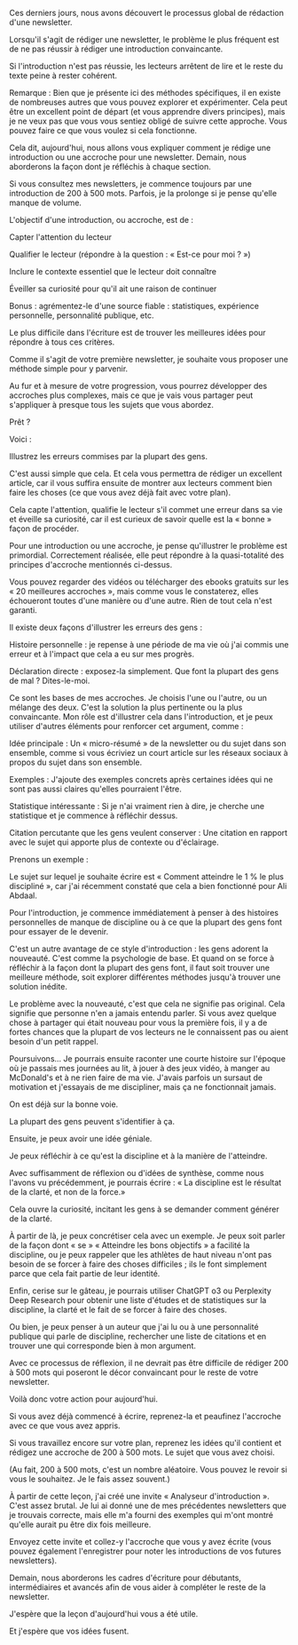 Ces derniers jours, nous avons découvert le processus global de rédaction d'une newsletter.

Lorsqu'il s'agit de rédiger une newsletter, le problème le plus fréquent est de ne pas réussir à rédiger une introduction convaincante.

Si l'introduction n'est pas réussie, les lecteurs arrêtent de lire et le reste du texte peine à rester cohérent.

Remarque : Bien que je présente ici des méthodes spécifiques, il en existe de nombreuses autres que vous pouvez explorer et expérimenter. Cela peut être un excellent point de départ (et vous apprendre divers principes), mais je ne veux pas que vous vous sentiez obligé de suivre cette approche. Vous pouvez faire ce que vous voulez si cela fonctionne.

Cela dit, aujourd'hui, nous allons vous expliquer comment je rédige une introduction ou une accroche pour une newsletter. Demain, nous aborderons la façon dont je réfléchis à chaque section.

Si vous consultez mes newsletters, je commence toujours par une introduction de 200 à 500 mots. Parfois, je la prolonge si je pense qu'elle manque de volume.

L'objectif d'une introduction, ou accroche, est de :

Capter l'attention du lecteur

Qualifier le lecteur (répondre à la question : « Est-ce pour moi ? »)

Inclure le contexte essentiel que le lecteur doit connaître

Éveiller sa curiosité pour qu'il ait une raison de continuer

Bonus : agrémentez-le d'une source fiable : statistiques, expérience personnelle, personnalité publique, etc.

Le plus difficile dans l'écriture est de trouver les meilleures idées pour répondre à tous ces critères.

Comme il s'agit de votre première newsletter, je souhaite vous proposer une méthode simple pour y parvenir.

Au fur et à mesure de votre progression, vous pourrez développer des accroches plus complexes, mais ce que je vais vous partager peut s'appliquer à presque tous les sujets que vous abordez.

Prêt ?

Voici :

Illustrez les erreurs commises par la plupart des gens.

C'est aussi simple que cela. Et cela vous permettra de rédiger un excellent article, car il vous suffira ensuite de montrer aux lecteurs comment bien faire les choses (ce que vous avez déjà fait avec votre plan).

Cela capte l'attention, qualifie le lecteur s'il commet une erreur dans sa vie et éveille sa curiosité, car il est curieux de savoir quelle est la « bonne » façon de procéder.

Pour une introduction ou une accroche, je pense qu'illustrer le problème est primordial. Correctement réalisée, elle peut répondre à la quasi-totalité des principes d'accroche mentionnés ci-dessus.

Vous pouvez regarder des vidéos ou télécharger des ebooks gratuits sur les « 20 meilleures accroches », mais comme vous le constaterez, elles échoueront toutes d'une manière ou d'une autre. Rien de tout cela n'est garanti.

Il existe deux façons d'illustrer les erreurs des gens :

Histoire personnelle : je repense à une période de ma vie où j'ai commis une erreur et à l'impact que cela a eu sur mes progrès.

Déclaration directe : exposez-la simplement. Que font la plupart des gens de mal ? Dites-le-moi.

Ce sont les bases de mes accroches. Je choisis l'une ou l'autre, ou un mélange des deux. C'est la solution la plus pertinente ou la plus convaincante. Mon rôle est d'illustrer cela dans l'introduction, et je peux utiliser d'autres éléments pour renforcer cet argument, comme :

Idée principale : Un « micro-résumé » de la newsletter ou du sujet dans son ensemble, comme si vous écriviez un court article sur les réseaux sociaux à propos du sujet dans son ensemble.

Exemples : J'ajoute des exemples concrets après certaines idées qui ne sont pas aussi claires qu'elles pourraient l'être.

Statistique intéressante : Si je n'ai vraiment rien à dire, je cherche une statistique et je commence à réfléchir dessus.

Citation percutante que les gens veulent conserver : Une citation en rapport avec le sujet qui apporte plus de contexte ou d'éclairage.

Prenons un exemple :

Le sujet sur lequel je souhaite écrire est « Comment atteindre le 1 % le plus discipliné », car j'ai récemment constaté que cela a bien fonctionné pour Ali Abdaal.

Pour l'introduction, je commence immédiatement à penser à des histoires personnelles de manque de discipline ou à ce que la plupart des gens font pour essayer de le devenir.

C'est un autre avantage de ce style d'introduction : les gens adorent la nouveauté. C'est comme la psychologie de base. Et quand on se force à réfléchir à la façon dont la plupart des gens font, il faut soit trouver une meilleure méthode, soit explorer différentes méthodes jusqu'à trouver une solution inédite.

Le problème avec la nouveauté, c'est que cela ne signifie pas original. Cela signifie que personne n'en a jamais entendu parler. Si vous avez quelque chose à partager qui était nouveau pour vous la première fois, il y a de fortes chances que la plupart de vos lecteurs ne le connaissent pas ou aient besoin d'un petit rappel.

Poursuivons… Je pourrais ensuite raconter une courte histoire sur l'époque où je passais mes journées au lit, à jouer à des jeux vidéo, à manger au McDonald's et à ne rien faire de ma vie. J'avais parfois un sursaut de motivation et j'essayais de me discipliner, mais ça ne fonctionnait jamais.

On est déjà sur la bonne voie.

La plupart des gens peuvent s'identifier à ça.

Ensuite, je peux avoir une idée géniale.

Je peux réfléchir à ce qu'est la discipline et à la manière de l'atteindre.

Avec suffisamment de réflexion ou d'idées de synthèse, comme nous l'avons vu précédemment, je pourrais écrire : « La discipline est le résultat de la clarté, et non de la force.»

Cela ouvre la curiosité, incitant les gens à se demander comment générer de la clarté.

À partir de là, je peux concrétiser cela avec un exemple. Je peux soit parler de la façon dont « se » « Atteindre les bons objectifs » a facilité la discipline, ou je peux rappeler que les athlètes de haut niveau n'ont pas besoin de se forcer à faire des choses difficiles ; ils le font simplement parce que cela fait partie de leur identité.

Enfin, cerise sur le gâteau, je pourrais utiliser ChatGPT o3 ou Perplexity Deep Research pour obtenir une liste d'études et de statistiques sur la discipline, la clarté et le fait de se forcer à faire des choses.

Ou bien, je peux penser à un auteur que j'ai lu ou à une personnalité publique qui parle de discipline, rechercher une liste de citations et en trouver une qui corresponde bien à mon argument.

Avec ce processus de réflexion, il ne devrait pas être difficile de rédiger 200 à 500 mots qui poseront le décor convaincant pour le reste de votre newsletter.

Voilà donc votre action pour aujourd'hui.

Si vous avez déjà commencé à écrire, reprenez-la et peaufinez l'accroche avec ce que vous avez appris.

Si vous travaillez encore sur votre plan, reprenez les idées qu'il contient et rédigez une accroche de 200 à 500 mots. Le sujet que vous avez choisi.

(Au fait, 200 à 500 mots, c'est un nombre aléatoire. Vous pouvez le revoir si vous le souhaitez. Je le fais assez souvent.)

À partir de cette leçon, j'ai créé une invite « Analyseur d'introduction ». C'est assez brutal. Je lui ai donné une de mes précédentes newsletters que je trouvais correcte, mais elle m'a fourni des exemples qui m'ont montré qu'elle aurait pu être dix fois meilleure.

Envoyez cette invite et collez-y l'accroche que vous y avez écrite (vous pouvez également l'enregistrer pour noter les introductions de vos futures newsletters).

Demain, nous aborderons les cadres d'écriture pour débutants, intermédiaires et avancés afin de vous aider à compléter le reste de la newsletter.

J'espère que la leçon d'aujourd'hui vous a été utile.

Et j'espère que vos idées fusent.